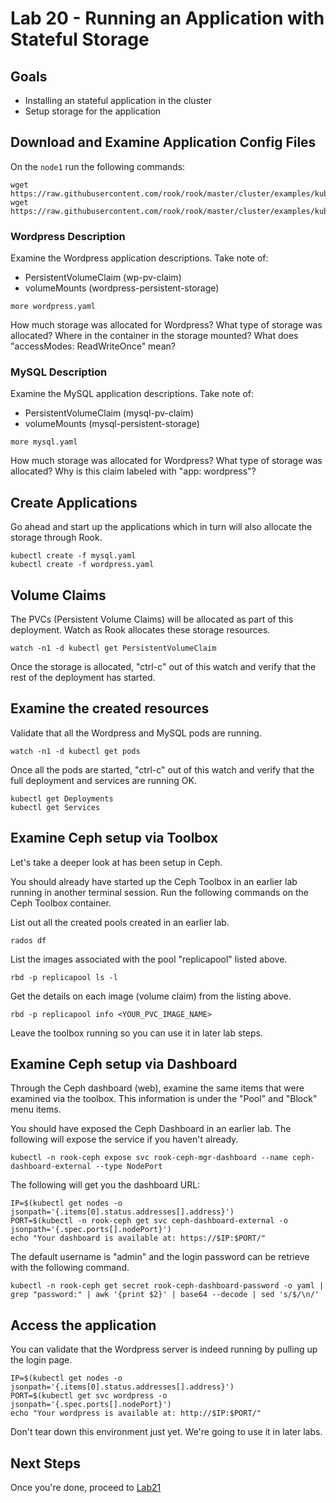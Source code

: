 # Lab 20 - Running an Application with Stateful Storage

## Goals

* Installing an stateful application in the cluster
* Setup storage for the application


## Download and Examine Application Config Files

On the `node1` run the following commands:

```
wget https://raw.githubusercontent.com/rook/rook/master/cluster/examples/kubernetes/wordpress.yaml
wget https://raw.githubusercontent.com/rook/rook/master/cluster/examples/kubernetes/mysql.yaml
```

### Wordpress Description

Examine the Wordpress application descriptions. Take note of:

* PersistentVolumeClaim (wp-pv-claim)
* volumeMounts (wordpress-persistent-storage)
```
more wordpress.yaml
```

How much storage was allocated for Wordpress?
What type of storage was allocated?
Where in the container in the storage mounted?
What does "accessModes: ReadWriteOnce" mean?

### MySQL Description

Examine the MySQL application descriptions. Take note of:

* PersistentVolumeClaim (mysql-pv-claim)
* volumeMounts (mysql-persistent-storage)

```
more mysql.yaml
```

How much storage was allocated for Wordpress?
What type of storage was allocated?
Why is this claim labeled with "app: wordpress"?


## Create Applications

Go ahead and start up the applications which in turn will also allocate the storage through Rook.
```
kubectl create -f mysql.yaml
kubectl create -f wordpress.yaml
```

## Volume Claims

The PVCs (Persistent Volume Claims) will be allocated as part of this deployment. Watch as Rook allocates these storage resources.

```
watch -n1 -d kubectl get PersistentVolumeClaim
```

Once the storage is allocated, "ctrl-c" out of this watch and verify that the rest of the deployment has started.

## Examine the created resources

Validate that all the Wordpress and MySQL pods are running.

```
watch -n1 -d kubectl get pods
```

Once all the pods are started, "ctrl-c" out of this watch and verify that the full deployment and services are running OK.

```
kubectl get Deployments
kubectl get Services
```

## Examine Ceph setup via Toolbox

Let's take a deeper look at has been setup in Ceph.


You should already have started up the Ceph Toolbox in an earlier lab running in another terminal session. Run the following commands on the Ceph Toolbox container.

List out all the created pools created in an earlier lab.
```
rados df
```

List the images associated with the pool "replicapool" listed above.
```
rbd -p replicapool ls -l
```

Get the details on each image (volume claim) from the listing above.
```
rbd -p replicapool info <YOUR_PVC_IMAGE_NAME>
```

Leave the toolbox running so you can use it in later lab steps.

## Examine Ceph setup via Dashboard

Through the Ceph dashboard (web), examine the same items that were examined via the toolbox. This information is under the "Pool" and "Block" menu items.

You should have exposed the Ceph Dashboard in an earlier lab. The following will expose the service if you haven't already.

```
kubectl -n rook-ceph expose svc rook-ceph-mgr-dashboard --name ceph-dashboard-external --type NodePort
```

The following will get you the dashboard URL:
```
IP=$(kubectl get nodes -o jsonpath='{.items[0].status.addresses[].address}')
PORT=$(kubectl -n rook-ceph get svc ceph-dashboard-external -o jsonpath='{.spec.ports[].nodePort}')
echo "Your dashboard is available at: https://$IP:$PORT/"
```

The default username is "admin" and the login password can be retrieve with the following command.
```
kubectl -n rook-ceph get secret rook-ceph-dashboard-password -o yaml | grep "password:" | awk '{print $2}' | base64 --decode | sed 's/$/\n/'
```

## Access the application

You can validate that the Wordpress server is indeed running by pulling up the login page.

```
IP=$(kubectl get nodes -o jsonpath='{.items[0].status.addresses[].address}')
PORT=$(kubectl get svc wordpress -o jsonpath='{.spec.ports[].nodePort}')
echo "Your wordpress is available at: http://$IP:$PORT/"
```

Don't tear down this environment just yet. We're going to use it in later labs.

## Next Steps

Once you're done, proceed to [Lab21](Lab21.md)
